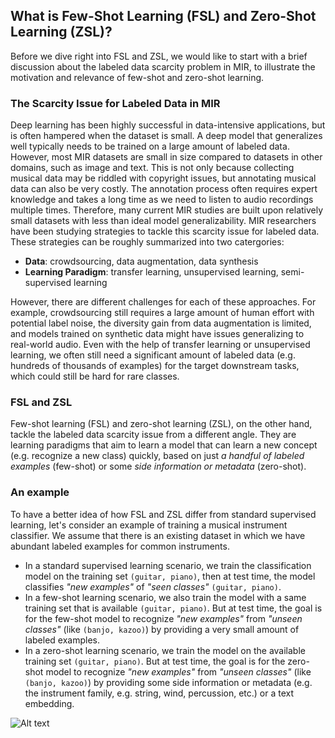 ## What is Few-Shot Learning (FSL) and Zero-Shot Learning (ZSL)?

Before we dive right into FSL and ZSL, we would like to start with a brief discussion about the labeled data scarcity problem in MIR, to illustrate the motivation and relevance of few-shot and zero-shot learning.  

### The Scarcity Issue for Labeled Data in MIR
Deep learning has been highly successful in data-intensive applications, but is often hampered when the dataset is small. A deep model that generalizes well typically needs to be trained on a large amount of labeled data. However, most MIR datasets are small in size compared to datasets in other domains, such as image and text. This is not only because collecting musical data may be riddled with copyright issues, but annotating musical data can also be very costly. The annotation process often requires expert knowledge and takes a long time as we need to listen to audio recordings multiple times. Therefore, many current MIR studies are built upon relatively small datasets with less than ideal model generalizability. MIR researchers have been studying strategies to tackle this scarcity issue for labeled data. These strategies can be roughly summarized into two catergories:

- **Data**: crowdsourcing, data augmentation, data synthesis
- **Learning Paradigm**: transfer learning, unsupervised learning, semi-supervised learning

However, there are different challenges for each of these approaches. For example, crowdsourcing still requires a large amount of human effort with potential label noise, the diversity gain from data augmentation is limited, and models trained on synthetic data might have issues generalizing to real-world audio.
Even with the help of transfer learning or unsupervised learning, we often still need a significant amount of labeled data (e.g. hundreds of thousands of examples) for the target downstream tasks, which could still be hard for rare classes. 

### FSL and ZSL
Few-shot learning (FSL) and zero-shot learning (ZSL), on the other hand, tackle the labeled data scarcity issue from a different angle. They are learning paradigms that aim to learn a model that can learn a new concept (e.g. recognize a new class) quickly, based on just *a handful of labeled examples* (few-shot) or some *side information or metadata* (zero-shot). 

### An example
To have a better idea of how FSL and ZSL differ from standard supervised learning, let's consider an example of training a musical instrument classifier. We assume that there is an existing dataset in which we have abundant labeled examples for common instruments.

- In a standard supervised learning scenario, we train the classification model on the training set `(guitar, piano)`, then at test time, the model classifies *"new examples"* of *"seen classes"* `(guitar, piano)`.
- In a few-shot learning scenario, we also train the model with a same training set that is available `(guitar, piano)`. But at test time, the goal is for the few-shot model to recognize *"new examples"* from *"unseen classes"* (like `(banjo, kazoo)`) by providing a very small amount of labeled examples.  
- In a zero-shot learning scenario, we train the model on the available training set `(guitar, piano)`. But at test time, the goal is for the zero-shot model to recognize *"new examples"* from *"unseen classes"* (like `(banjo, kazoo)`) by providing some side information or metadata (e.g. the instrument family, e.g. string, wind, percussion, etc.) or a text embedding.

![Alt text](/assets/FZSL_tutorial_fig.png)
